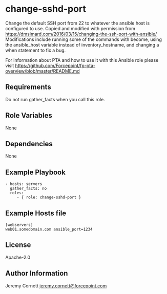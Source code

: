 # change-sshd-port

Change the default SSH port from 22 to whatever the ansible host is configured to use. 
Copied and modified with permission from https://dmsimard.com/2016/03/15/changing-the-ssh-port-with-ansible/
Modifications include running some of the commands with become, using the ansible_host variable instead
of inventory_hostname, and changing a when statement to fix a bug.

For information about PTA and how to use it with this Ansible role please visit https://github.com/Forcepoint/fp-pta-overview/blob/master/README.md

## Requirements

Do not run gather_facts when you call this role.

## Role Variables

None

## Dependencies

None

## Example Playbook

    - hosts: servers
      gather_facts: no
      roles:
         - { role: change-sshd-port }

## Example Hosts file

    [webservers]
    web01.somedomain.com ansible_port=1234

## License

Apache-2.0

## Author Information

Jeremy Cornett <jeremy.cornett@forcepoint.com>
